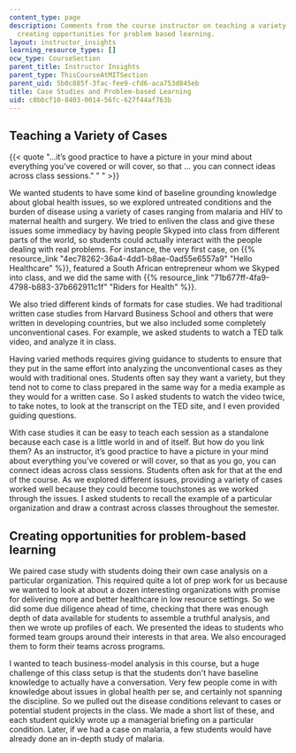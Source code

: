 ```yaml
---
content_type: page
description: Comments from the course instructor on teaching a variety of cases, and
  creating opportunities for problem based learning.
layout: instructor_insights
learning_resource_types: []
ocw_type: CourseSection
parent_title: Instructor Insights
parent_type: ThisCourseAtMITSection
parent_uid: 5b0c885f-3fac-fee9-cfd6-aca753d845eb
title: Case Studies and Problem-based Learning
uid: c8bbcf10-8403-0014-56fc-627f44af763b
---
```


Teaching a Variety of Cases
---------------------------

{{< quote "…it’s good practice to have a picture in your mind about everything you've covered or will cover, so that … you can connect ideas across class sessions." " " >}}

We wanted students to have some kind of baseline grounding knowledge about global health issues, so we explored untreated conditions and the burden of disease using a variety of cases ranging from malaria and HIV to maternal health and surgery. We tried to enliven the class and give these issues some immediacy by having people Skyped into class from different parts of the world, so students could actually interact with the people dealing with real problems. For instance, the very first case, on {{% resource_link "4ec78262-36a4-4dd1-b8ae-0ad55e6557a9" "Hello Healthcare" %}}, featured a South African entrepreneur whom we Skyped into class, and we did the same with {{% resource_link "71b677ff-4fa9-4798-b883-37b662911c1f" "Riders for Health" %}}.

We also tried different kinds of formats for case studies. We had traditional written case studies from Harvard Business School and others that were written in developing countries, but we also included some completely unconventional cases. For example, we asked students to watch a TED talk video, and analyze it in class.

Having varied methods requires giving guidance to students to ensure that they put in the same effort into analyzing the unconventional cases as they would with traditional ones. Students often say they want a variety, but they tend not to come to class prepared in the same way for a media example as they would for a written case. So I asked students to watch the video twice, to take notes, to look at the transcript on the TED site, and I even provided guiding questions.

With case studies it can be easy to teach each session as a standalone because each case is a little world in and of itself. But how do you link them? As an instructor, it’s good practice to have a picture in your mind about everything you've covered or will cover, so that as you go, you can connect ideas across class sessions. Students often ask for that at the end of the course. As we explored different issues, providing a variety of cases worked well because they could become touchstones as we worked through the issues. I asked students to recall the example of a particular organization and draw a contrast across classes throughout the semester.

Creating opportunities for problem-based learning
-------------------------------------------------

We paired case study with students doing their own case analysis on a particular organization. This required quite a lot of prep work for us because we wanted to look at about a dozen interesting organizations with promise for delivering more and better healthcare in low resource settings. So we did some due diligence ahead of time, checking that there was enough depth of data available for students to assemble a truthful analysis, and then we wrote up profiles of each. We presented the ideas to students who formed team groups around their interests in that area. We also encouraged them to form their teams across programs.

I wanted to teach business-model analysis in this course, but a huge challenge of this class setup is that the students don't have baseline knowledge to actually have a conversation. Very few people come in with knowledge about issues in global health per se, and certainly not spanning the discipline. So we pulled out the disease conditions relevant to cases or potential student projects in the class. We made a short list of these, and each student quickly wrote up a managerial briefing on a particular condition. Later, if we had a case on malaria, a few students would have already done an in-depth study of malaria.